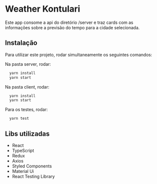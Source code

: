 # Weather Kontulari

Este app consome a api do diretório /server e traz cards com as informações sobre a previsão do tempo para a cidade selecionada.

## Instalação

Para utilizar este projeto, rodar simultaneamente os seguintes comandos:

Na pasta server, rodar:

```bash
  yarn install
  yarn start
```

Na pasta client, rodar:

```bash
  yarn install
  yarn start
```

Para os testes, rodar:

```bash
  yarn test
```

## Libs utilizadas

- React
- TypeScript
- Redux
- Axios
- Styled Components
- Material Ui
- React Testing Library
